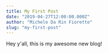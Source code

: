 ```yaml
---
title: My First Post
date: "2019-04-27T12:00:00.000Z"
author: "Michele Da Rin Fioretto"
slug: "my-first-post"
---
```


Hey y'all, this is my awesome new blog!